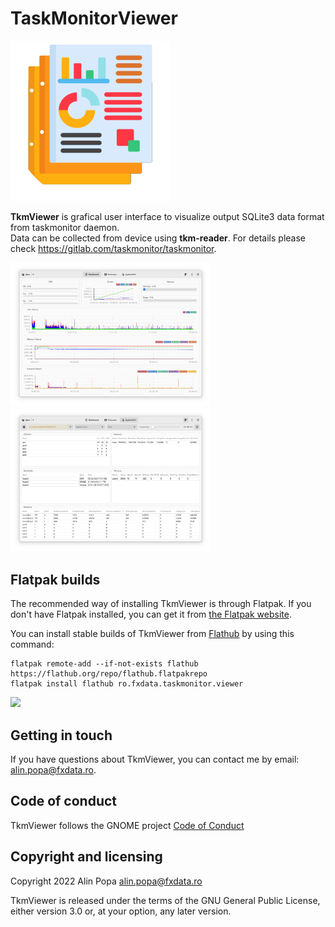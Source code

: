 TaskMonitorViewer
=======
![Application icon](./data/icons/hicolor/scalable/apps/ro.fxdata.taskmonitor.viewer.svg)

**TkmViewer** is grafical user interface to visualize output SQLite3 data format from taskmonitor daemon.    
Data can be collected from device using **tkm-reader**. For details please check https://gitlab.com/taskmonitor/taskmonitor.    

<img src="./data/screenshots/tkmviewer-1.png" alt="tkmviewer-1" width="320"/>
<img src="./data/screenshots/tkmviewer-2.png" alt="tkmviewer-2" width="320"/>

Flatpak builds
--------------

The recommended way of installing TkmViewer is through Flatpak. If you don't have
Flatpak installed, you can get it from [the Flatpak website](https://flatpak.org/setup).

You can install stable builds of TkmViewer from [Flathub](https://flathub.org)
by using this command:

    flatpak remote-add --if-not-exists flathub https://flathub.org/repo/flathub.flatpakrepo
    flatpak install flathub ro.fxdata.taskmonitor.viewer

<a href="https://flathub.org/apps/details/ro.fxdata.taskmonitor.viewer"><img src="https://flathub.org/assets/badges/flathub-badge-en.png" width="200"/></a>

Getting in touch
----------------
If you have questions about TkmViewer, you can contact me by email: alin.popa@fxdata.ro.

Code of conduct
---------------

TkmViewer follows the GNOME project [Code of Conduct](./code-of-conduct.md)

Copyright and licensing
-----------------------

Copyright 2022  Alin Popa <alin.popa@fxdata.ro>

TkmViewer is released under the terms of the GNU General Public License, either
version 3.0 or, at your option, any later version.





